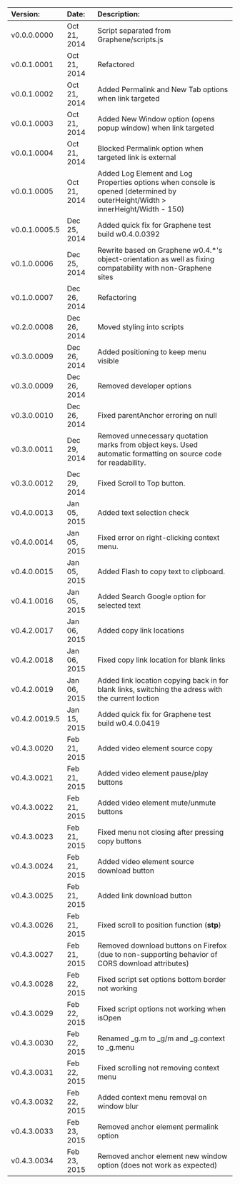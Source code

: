 |		Version:			|	Date:			|	Description:																													|
|:--------------------------|:------------------|:----------------------------------------------------------------------------------------------------------------------------------|
|		v0.0.0.0000			|	Oct 21, 2014	|	Script separated from Graphene/scripts.js																						|
|		v0.0.1.0001			|	Oct 21, 2014	|	Refactored																														|
|		v0.0.1.0002			|	Oct 21, 2014	|	Added Permalink and New Tab options when link targeted																			|
|		v0.0.1.0003			|	Oct 21, 2014	|	Added New Window option (opens popup window) when link targeted																	|
|		v0.0.1.0004			|	Oct 21, 2014	|	Blocked Permalink option when targeted link is external																			|
|		v0.0.1.0005			|	Oct 21, 2014	|	Added Log Element and Log Properties options when console is opened (determined by outerHeight/Width > innerHeight/Width - 150) |
|		v0.0.1.0005.5		|	Dec 25, 2014	|	Added quick fix for Graphene test build w0.4.0.0392																				|
|		v0.1.0.0006			|	Dec 25, 2014	|	Rewrite based on Graphene w0.4.*'s object-orientation as well as fixing compatability with non-Graphene sites					|
|		v0.1.0.0007			|	Dec 26, 2014	|	Refactoring																														|
|		v0.2.0.0008			|	Dec 26, 2014	|	Moved styling into scripts																										|
|		v0.3.0.0009			|	Dec 26, 2014	|	Added positioning to keep menu visible																							|
|		v0.3.0.0009			|	Dec 26, 2014	|	Removed developer options																										|
|		v0.3.0.0010			|	Dec 26, 2014	|	Fixed parentAnchor erroring on null																								|
|		v0.3.0.0011			|	Dec 29, 2014	|	Removed unnecessary quotation marks from object keys. Used automatic formatting on source code for readability.					|
|		v0.3.0.0012			|	Dec 29, 2014	|	Fixed Scroll to Top button.																										|
|		v0.4.0.0013			|	Jan 05, 2015	|	Added text selection check																										|
|		v0.4.0.0014			|	Jan 05, 2015	|	Fixed error on right-clicking context menu.																						|
|		v0.4.0.0015			|	Jan 05, 2015	|	Added Flash to copy text to clipboard.																							|
|		v0.4.1.0016			|	Jan 05, 2015	|	Added Search Google option for selected text																					|
|		v0.4.2.0017			|	Jan 06, 2015	|	Added copy link locations																										|
|		v0.4.2.0018			|	Jan 06, 2015	|	Fixed copy link location for blank links																						|
|		v0.4.2.0019			|	Jan 06, 2015	|	Added link location copying back in for blank links, switching the adress with the current loction								|
|		v0.4.2.0019.5		|	Jan 15, 2015	|	Added quick fix for Graphene test build w0.4.0.0419																				|
|		v0.4.3.0020			|	Feb 21, 2015	|	Added video element source copy																									|
|		v0.4.3.0021			|	Feb 21, 2015	|	Added video element pause/play buttons																							|
|		v0.4.3.0022			|	Feb 21, 2015	|	Added video element mute/unmute buttons																							|
|		v0.4.3.0023			|	Feb 21, 2015	|	Fixed menu not closing after pressing copy buttons																				|
|		v0.4.3.0024			|	Feb 21, 2015	|	Added video element source download button																						|
|		v0.4.3.0025			|	Feb 21, 2015	|	Added link download button																										|
|		v0.4.3.0026			|	Feb 21, 2015	|	Fixed scroll to position function (__stp__)																						|
|		v0.4.3.0027			|	Feb 21, 2015	|	Removed download buttons on Firefox (due to non-supporting behavior of CORS download attributes)								|
|		v0.4.3.0028			|	Feb 22, 2015	|	Fixed script set options bottom border not working																				|
|		v0.4.3.0029			|	Feb 22, 2015	|	Fixed script options not working when isOpen																					|
|		v0.4.3.0030			|	Feb 22, 2015	|	Renamed _g.m to _g/m and _g.context to _g.menu																					|
|		v0.4.3.0031			|	Feb 22, 2015	|	Fixed scrolling not removing context menu																						|
|		v0.4.3.0032			|	Feb 22, 2015	|	Added context menu removal on window blur																						|
|		v0.4.3.0033			|	Feb 23, 2015	|	Removed anchor element permalink option																							|
|		v0.4.3.0034			|	Feb 23, 2015	|	Removed anchor element new window option (does not work as expected)															|